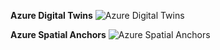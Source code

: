 ﻿**Azure Digital Twins**
![Azure Digital Twins](https://dinowang.github.io/azure-services-icon/Artifacts/Mixed+Reality/Azure+Digital+Twins.svg)

**Azure Spatial Anchors**
![Azure Spatial Anchors](https://dinowang.github.io/azure-services-icon/Artifacts/Mixed+Reality/Azure+Spatial+Anchors.svg)


